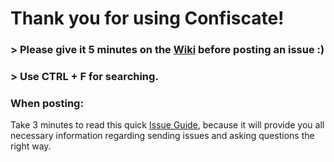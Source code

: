 # Thank you for using Confiscate!

### > Please give it 5 minutes on the [Wiki](https://github.com/kangarko/Confiscate/wiki) before posting an issue :)

### > Use CTRL + F for searching.

### When posting:
Take 3 minutes to read this quick [Issue Guide](https://github.com/kangarko/Confiscate/wiki/Getting-Help-the-Right-Way), because it will provide you all necessary information regarding sending issues and asking questions the right way.
